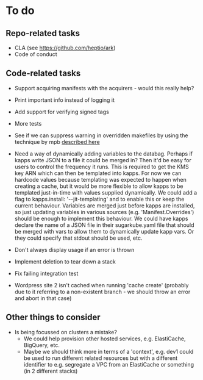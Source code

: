 # To do
## Repo-related tasks
* CLA (see https://github.com/heptio/ark)
* Code of conduct

## Code-related tasks
* Support acquiring manifests with the acquirers - would this really help?
* Print important info instead of logging it
* Add support for verifying signed tags
* More tests 
* See if we can suppress warning in overridden makefiles by using the technique
  by mpb [described here](https://stackoverflow.com/questions/11958626/make-file-warning-overriding-commands-for-target)

* Need a way of dynamically adding variables to the databag. Perhaps if kapps write JSON to a file it could be 
  merged in? Then it'd be easy for users to control the frequency it runs. This is required to get the KMS key
  ARN which can then be templated into kapps. For now we can hardcode values because templating was expected
  to happen when creating a cache, but it would be more flexible to allow kapps to be templated just-in-time
  with values supplied dynamically. We could add a flag to kapps.install: '--jit-templating' and 
  to enable this or keep the current behaviour. Variables are merged just before kapps are installed, so just 
  updating variables in various sources (e.g. 'Manifest.Overrides') should be enough to implement this behaviour. 
  We could have kapps declare the name of a JSON file in their sugarkube.yaml file that should be merged with 
  vars to allow them to dynamically update kapp vars. Or they could specify that stdout should be used, etc.

* Don't always display usage if an error is thrown
* Implement deletion to tear down a stack
* Fix failing integration test
* Wordpress site 2 isn't cached when running 'cache create' (probably due to it referring to a non-existent branch - 
  we should throw an error and abort in that case)

## Other things to consider
* Is being focussed on clusters a mistake? 
    * We could help provision other hosted services, e.g. ElastiCache, BigQuery, etc. 
    * Maybe we should think more in terms of a 'context', e.g. dev1 could be used to run different related
      resources but with a different identifier to e.g. segregate a VPC from an ElastiCache or something (in 2 
      different stacks)
  